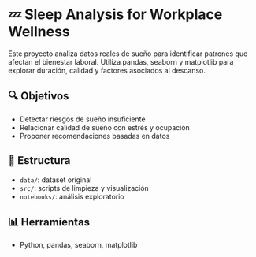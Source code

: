 # 💤 Sleep Analysis for Workplace Wellness

Este proyecto analiza datos reales de sueño para identificar patrones que afectan el bienestar laboral. Utiliza pandas, seaborn y matplotlib para explorar duración, calidad y factores asociados al descanso.

## 🔍 Objetivos
- Detectar riesgos de sueño insuficiente
- Relacionar calidad de sueño con estrés y ocupación
- Proponer recomendaciones basadas en datos

## 📁 Estructura
- `data/`: dataset original
- `src/`: scripts de limpieza y visualización
- `notebooks/`: análisis exploratorio

## 📊 Herramientas
- Python, pandas, seaborn, matplotlib
